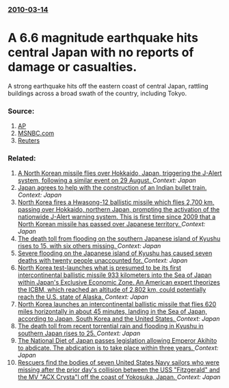 ### [2010-03-14](/news/2010/03/14/index.md)

# A 6.6 magnitude earthquake hits central Japan with no reports of damage or casualties. 

A strong earthquake hits off the eastern coast of central Japan, rattling buildings across a broad swath of the country, including Tokyo.


### Source:

1. [AP](http://www.google.com/hostednews/ap/article/ALeqM5iTh72t5VXaM4PvgwHgQbIgqEQUmQD9EEBE700)
2. [MSNBC.com](http://www.msnbc.msn.com/id/35858923/ns/world_news-asiapacific/)
3. [Reuters](http://www.reuters.com/article/idUSTOE62D01520100314)

### Related:

1. [ A North Korean missile flies over Hokkaido, Japan, triggering the J-Alert system, following a similar event on 29 August. ](/news/2017/09/15/a-north-korean-missile-flies-over-hokkaido-japan-triggering-the-j-alert-system-following-a-similar-event-on-29-august.md) _Context: Japan_
2. [Japan agrees to help with the construction of an Indian bullet train. ](/news/2017/09/14/japan-agrees-to-help-with-the-construction-of-an-indian-bullet-train.md) _Context: Japan_
3. [North Korea fires a Hwasong-12 ballistic missile which flies 2,700 km, passing over Hokkaido, northern Japan, prompting the activation of the nationwide J-Alert warning system. This is first time since 2009 that a North Korean missile has passed over Japanese territory. ](/news/2017/08/29/north-korea-fires-a-hwasong-12-ballistic-missile-which-flies-2-700-km-passing-over-hokkaido-northern-japan-prompting-the-activation-of-th.md) _Context: Japan_
4. [The death toll from flooding on the southern Japanese island of Kyushu rises to 15, with six others missing. ](/news/2017/07/8/the-death-toll-from-flooding-on-the-southern-japanese-island-of-kyushu-rises-to-15-with-six-others-missing.md) _Context: Japan_
5. [Severe flooding on the Japanese island of Kyushu has caused seven deaths with twenty people unaccounted for. ](/news/2017/07/7/severe-flooding-on-the-japanese-island-of-kyushu-has-caused-seven-deaths-with-twenty-people-unaccounted-for.md) _Context: Japan_
6. [North Korea test-launches what is presumed to be its first intercontinental ballistic missile 933 kilometers into the Sea of Japan within Japan's Exclusive Economic Zone. An American expert theorizes the ICBM, which reached an altitude of 2,802 km, could potentially reach the U.S. state of Alaska. ](/news/2017/07/4/north-korea-test-launches-what-is-presumed-to-be-its-first-intercontinental-ballistic-missile-933-kilometers-into-the-sea-of-japan-within-ja.md) _Context: Japan_
7. [North Korea launches an intercontinental ballistic missile that flies 620 miles horizontally in about 45 minutes, landing in the Sea of Japan, according to Japan, South Korea and the United States. ](/news/2017/07/28/north-korea-launches-an-intercontinental-ballistic-missile-that-flies-620-miles-horizontally-in-about-45-minutes-landing-in-the-sea-of-japa.md) _Context: Japan_
8. [The death toll from recent torrential rain and flooding in Kyushu in southern Japan rises to 25. ](/news/2017/07/11/the-death-toll-from-recent-torrential-rain-and-flooding-in-kyushu-in-southern-japan-rises-to-25.md) _Context: Japan_
9. [The National Diet of Japan passes legislation allowing Emperor Akihito to abdicate. The abdication is to take place within three years. ](/news/2017/06/9/the-national-diet-of-japan-passes-legislation-allowing-emperor-akihito-to-abdicate-the-abdication-is-to-take-place-within-three-years.md) _Context: Japan_
10. [Rescuers find the bodies of seven United States Navy sailors who were missing after the prior day's collision between the USS "Fitzgerald" and the MV "ACX Crysta"l off the coast of Yokosuka, Japan. ](/news/2017/06/18/rescuers-find-the-bodies-of-seven-united-states-navy-sailors-who-were-missing-after-the-prior-day-s-collision-between-the-uss-fitzgerald-a.md) _Context: Japan_
